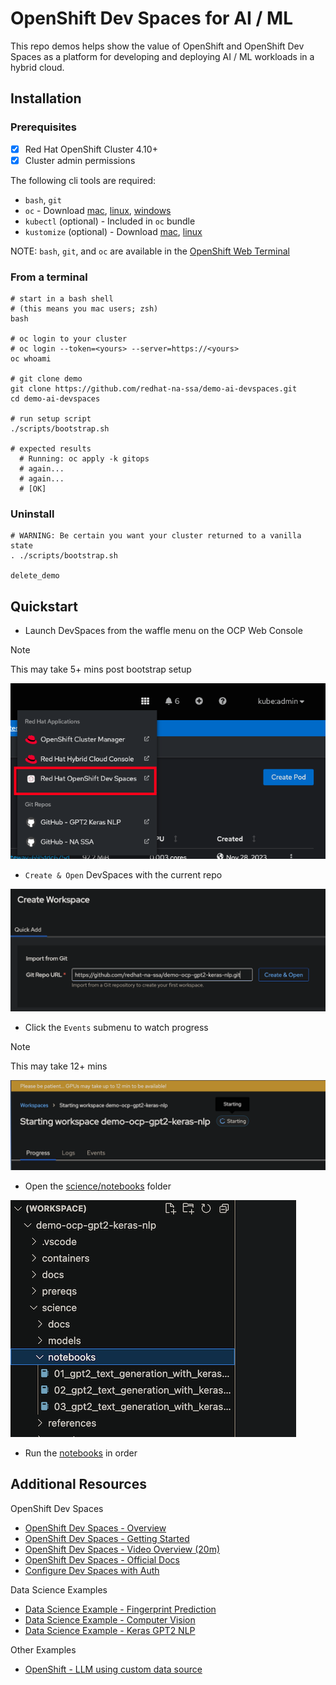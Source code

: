 # OpenShift Dev Spaces for AI / ML

This repo demos helps show the value of OpenShift and OpenShift Dev Spaces as a platform for developing and deploying AI / ML workloads in a hybrid cloud.

## Installation

### Prerequisites

- [x] Red Hat OpenShift Cluster 4.10+
- [x] Cluster admin permissions

The following cli tools are required:

- `bash`, `git`
- `oc` - Download [mac](https://formulae.brew.sh/formula/openshift-cli), [linux](https://mirror.openshift.com/pub/openshift-v4/clients/ocp), [windows](https://mirror.openshift.com/pub/openshift-v4/clients/ocp/stable/openshift-client-windows.zip)
- `kubectl` (optional) - Included in `oc` bundle
- `kustomize` (optional) - Download [mac](https://formulae.brew.sh/formula/kustomize), [linux](https://github.com/kubernetes-sigs/kustomize/releases)

NOTE: `bash`, `git`, and `oc` are available in the [OpenShift Web Terminal](https://docs.openshift.com/container-platform/4.12/web_console/web_terminal/installing-web-terminal.html)

### From a terminal

```
# start in a bash shell
# (this means you mac users; zsh)
bash

# oc login to your cluster
# oc login --token=<yours> --server=https://<yours>
oc whoami

# git clone demo
git clone https://github.com/redhat-na-ssa/demo-ai-devspaces.git
cd demo-ai-devspaces

# run setup script
./scripts/bootstrap.sh

# expected results
  # Running: oc apply -k gitops
  # again...
  # again...
  # [OK]
```

### Uninstall

```
# WARNING: Be certain you want your cluster returned to a vanilla state
. ./scripts/bootstrap.sh

delete_demo
```

## Quickstart

- Launch DevSpaces from the waffle menu on the OCP Web Console

> [!NOTE]
> This may take 5+ mins post bootstrap setup

![DevSpaces Waffle](docs/devspaces-waffle-0.png)

- `Create & Open` DevSpaces with the current repo

![DevSpaces Example](docs/devspaces-0.png)

- Click the `Events` submenu to watch progress

> [!NOTE]
> This may take 12+ mins

![DevSpaces Example](docs/devspaces-1.png)

- Open the [science/notebooks](science/notebooks) folder

![DevSpaces Example](docs/devspaces-2.png)

- Run the [notebooks](science/notebooks/) in order

## Additional Resources

OpenShift Dev Spaces

- [OpenShift Dev Spaces - Overview](https://developers.redhat.com/products/openshift-dev-spaces/overview)
- [OpenShift Dev Spaces - Getting Started](https://developers.redhat.com/products/openshift-dev-spaces/getting-started)
- [OpenShift Dev Spaces - Video Overview (20m)](https://youtu.be/Jfd0F0-uYfU)
- [OpenShift Dev Spaces - Official Docs](https://access.redhat.com/documentation/en-us/red_hat_openshift_dev_spaces/3.9)
- [Configure Dev Spaces with Auth](https://eclipse.dev/che/docs/stable/end-user-guide/using-a-git-provider-access-token/)

Data Science Examples

- [Data Science Example - Fingerprint Prediction](https://github.com/redhat-na-ssa/datasci-fingerprint)
- [Data Science Example - Computer Vision](https://github.com/redhat-na-ssa/flyingthings)
- [Data Science Example - Keras GPT2 NLP](https://github.com/redhat-na-ssa/demo-ocp-gpt2-keras-nlp)

Other Examples

- [OpenShift - LLM using custom data source](https://github.com/redhat-na-ssa/demo-ai-weaviate)
